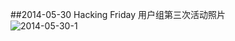 ##2014-05-30 Hacking Friday
用户组第三次活动照片  
![2014-05-30-1](http://hrblug.qiniudn.com/2014-05-30-1.jpg)  

